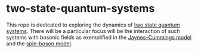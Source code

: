 # two-state-quantum-systems

This repo is dedicated to exploring the dynamics of [two state quantum systems](https://en.wikipedia.org/wiki/Two-state_quantum_system). There will be a particular focus will be the interaction of such systems with bosonic fields as exemplified in the [Jaynes–Cummings model](https://en.wikipedia.org/wiki/Jaynes%E2%80%93Cummings_model) and the [spin-boson model](https://en.wikipedia.org/wiki/Quantum_dissipation#Dissipative_two-level_system).
